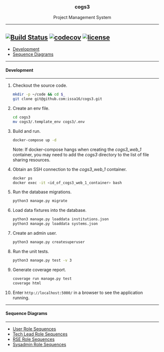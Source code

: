 <p align="center">
   <h3 align="center">cogs3</h3>
</p>
<p align="center">
   Project Management System
</p>

---
   [![Build Status](https://travis-ci.org/issa16/cogs3.svg?branch=master)](https://travis-ci.org/issa16/cogs3)
   [![codecov](https://codecov.io/gh/issa16/cogs3/branch/master/graph/badge.svg)](https://codecov.io/gh/issa16/cogs3)
   [![license](https://img.shields.io/github/license/mashape/apistatus.svg)](https://github.com/issa16/cogs3/blob/master/LICENSE.md)
---

- [Development](#development)
- [Sequence Diagrams](#sequence-diagrams)

---

#### Development

---

1. Checkout the source code.

   ```sh
   mkdir -p ~/code && cd $_
   git clone git@github.com:issa16/cogs3.git
   ```

2. Create an env file.

   ```sh
   cd cogs3
   mv cogs3/.template_env cogs3/.env
   ```
   
3. Build and run.

   ```sh
   docker-compose up -d
   ```
   
   Note: If docker-compose hangs when creating the *cogs3_web_1* container, you may need to add the *cogs3* directory to the list of file sharing resources.

4. Obtain an SSH connection to the *cogs3_web_1* container.

   ```sh
   docker ps
   docker exec -it <id_of_cogs3_web_1_container> bash
   ```

5. Run the database migrations.

   ```sh
   python3 manage.py migrate
   ```

6. Load data fixtures into the database.

   ```sh
   python3 manage.py loaddata institutions.json
   python3 manage.py loaddata systems.json
   ```

7. Create an admin user.

   ```sh
   python3 manage.py createsuperuser
   ```

8. Run the unit tests.

   ```sh
   python3 manage.py test -v 3
   ```

9. Generate coverage report.

      ```sh
      coverage run manage.py test
      coverage html
      ```

10. Enter ```http://localhost:5000/``` in a browser to see the application running.

---

#### Sequence Diagrams

---

- [User Role Sequences](https://github.com/issa16/cogs3/blob/master/docs/sequences/COGS3%20User%20Role%20Sequences.pdf)
- [Tech Lead Role Sequences](https://github.com/issa16/cogs3/blob/master/docs/sequences/COGS3%20Tech%20Lead%20Role%20Sequences.pdf)
- [RSE Role Sequences](https://github.com/issa16/cogs3/blob/master/docs/sequences/COGS3%20RSE%20Role%20Sequences.pdf)
- [Sysadmin Role Sequences](https://github.com/issa16/cogs3/blob/master/docs/sequences/COGS3%20Sysadmin%20Role%20Sequences.pdf)
